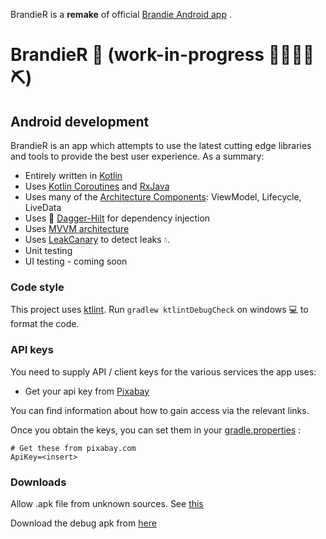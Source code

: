 

BrandieR is a **remake** of official [Brandie Android app](https://play.google.com/store/apps/details?id=io.brandie.brandie) .

# BrandieR 📱 (work-in-progress 👷🔧️👷‍♀️⛏)

## Android development

BrandieR is an app which attempts to use the latest cutting edge libraries and tools to provide the best user experience. As a summary:

 * Entirely written in [Kotlin](https://kotlinlang.org/)
 * Uses [Kotlin Coroutines](https://kotlinlang.org/docs/reference/coroutines/coroutines-guide.html) and [RxJava](https://github.com/ReactiveX/RxJava)
 * Uses many of the [Architecture Components](https://developer.android.com/topic/libraries/architecture/): ViewModel, Lifecycle, LiveData
 * Uses 🔪 [Dagger-Hilt](https://dagger.dev/hilt/) for dependency injection
 * Uses [MVVM architecture](https://en.wikipedia.org/wiki/Model%E2%80%93view%E2%80%93viewmodel)
 * Uses [LeakCanary](https://square.github.io/leakcanary/) to detect leaks 💧.
 * Unit testing
 * UI testing - coming soon

### Code style

This project uses [ktlint](https://github.com/pinterest/ktlint). Run `gradlew ktlintDebugCheck` on windows 💻 to format the code.

### API keys

You need to supply API / client keys for the various services the
app uses:

- Get your api key from [Pixabay](https://pixabay.com/api/docs/)

You can find information about how to gain access via the relevant links.

Once you obtain the keys, you can set them in your [gradle.properties](/gradle.properties) :

```
# Get these from pixabay.com
ApiKey=<insert>
```

### Downloads

Allow .apk file from unknown sources. See [this](https://www.maketecheasier.com/install-apps-from-unknown-sources-android/)

Download the debug apk from [here](https://drive.google.com/file/d/1qglbJ3vyBZbWVS0j9s6zrF2P5ohN9uPL/view?usp=sharing)
